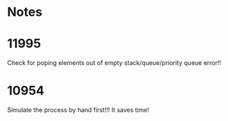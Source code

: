 # Notes

# 11995

Check for poping elements out of empty stack/queue/priority queue error!!

# 10954

Simulate the process by hand first!!! It saves time!
